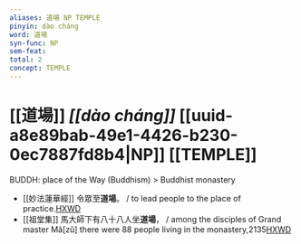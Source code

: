 ```yaml
---
aliases: 道場 NP TEMPLE
pinyin: dào cháng
word: 道場
syn-func: NP
sem-feat: 
total: 2
concept: TEMPLE 
---
```

# [[道場]] *[[dào cháng]]*  [[uuid-a8e89bab-49e1-4426-b230-0ec7887fd8b4|NP]] [[TEMPLE]]
BUDDH: place of the Way (Buddhism) > Buddhist monastery
 - [[妙法蓮華經]] 令眾至**道場**。 / to lead people to the place of practice.[HXWD](https://hxwd.org/textview.html?location=KR6d0001_T_002-0011a.19)
 - [[祖堂集]] 馬大師下有八十八人坐**道場**， / among the disciples of Grand master Mǎ[zǔ] there were 88 people living in the monastery,2135[HXWD](https://hxwd.org/textview.html?location=KR6q0002_Yan_016-4134a.13)